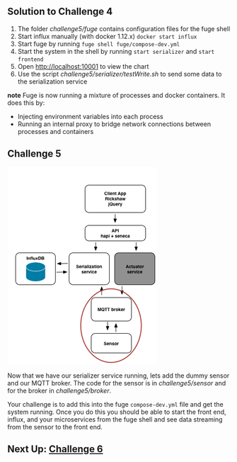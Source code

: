 ## Solution to Challenge 4

1. The folder _challenge5/fuge_ contains configuration files for the fuge shell
2. Start influx manually (with docker 1.12.x) `docker start influx`
3. Start fuge by running `fuge shell fuge/compose-dev.yml`
4. Start the system in the shell by running `start serializer` and `start frontend`
5. Open [http://localhost:10001]() to view the chart
6. Use the script _challenge5/serializer/testWrite.sh_ to send some data to the serialization service

__note__ Fuge is now running a mixture of processes and docker containers. It does this by:

* Injecting environment variables into each process
* Running an internal proxy to bridge network connections between processes and containers

## Challenge 5
![image](../images/challenge5.png)

Now that we have our serializer service running, lets add the dummy sensor and
our MQTT broker. The code for the sensor is in _challenge5/sensor_ and for the
broker in _challenge5/broker_.

Your challenge is to add this into the fuge `compose-dev.yml` file and get the
system running. Once you do this you should be able to start the front end,
influx, and your microservices from the fuge shell and see data streaming from
the sensor to the front end.

## Next Up: [Challenge 6](../challenge6/README.md)
